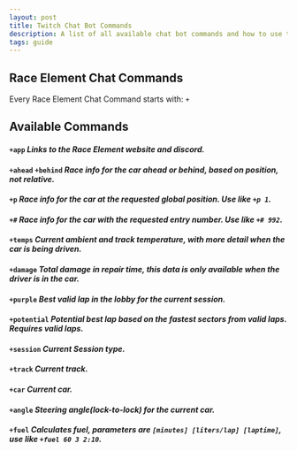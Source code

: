 ```yaml
---
layout: post
title: Twitch Chat Bot Commands
description: A list of all available chat bot commands and how to use them
tags: guide
---
```


## Race Element Chat Commands
Every Race Element Chat Command starts with: `+`

## Available Commands

#### **`+app`** *Links to the Race Element website and discord.*
#### **`+ahead`  `+behind`** *Race info for the car ahead or behind, based on position, not relative.*
#### **`+p`** *Race info for the car at the requested global position. Use like `+p 1`.*
#### **`+#`** *Race info for the car with the requested entry number. Use like `+# 992`.*
#### **`+temps`** *Current ambient and track temperature, with more detail when the car is being driven.*
#### **`+damage`** *Total damage in repair time, this data is only available when the driver is in the car.*
#### **`+purple`** *Best valid lap in the lobby for the current session.*
#### **`+potential`** *Potential best lap based on the fastest sectors from valid laps. Requires valid laps.*
#### **`+session`** *Current Session type.*
#### **`+track`** *Current track.*
#### **`+car`** *Current car.*
#### **`+angle`** *Steering angle(lock-to-lock) for the current car.*
#### **`+fuel`** *Calculates fuel, parameters are `[minutes] [liters/lap] [laptime]`, use like `+fuel 60 3 2:10`.*
